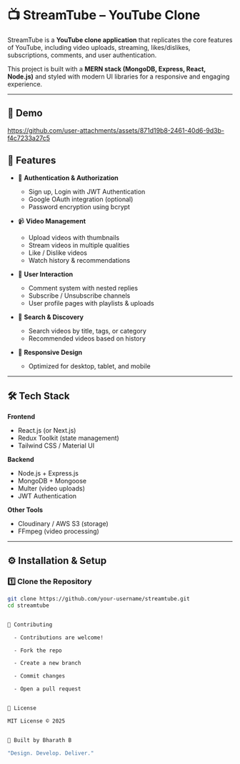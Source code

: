 # 📺 StreamTube – YouTube Clone

StreamTube is a **YouTube clone application** that replicates the core features of YouTube, including video uploads, streaming, likes/dislikes, subscriptions, comments, and user authentication.  

This project is built with a **MERN stack (MongoDB, Express, React, Node.js)** and styled with modern UI libraries for a responsive and engaging experience.  

---

## 🎥 Demo

https://github.com/user-attachments/assets/871d19b8-2461-40d6-9d3b-f4c7233a27c5


## 🚀 Features

- 🔐 **Authentication & Authorization**
  - Sign up, Login with JWT Authentication
  - Google OAuth integration (optional)
  - Password encryption using bcrypt

- 📹 **Video Management**
  - Upload videos with thumbnails
  - Stream videos in multiple qualities
  - Like / Dislike videos
  - Watch history & recommendations

- 👥 **User Interaction**
  - Comment system with nested replies
  - Subscribe / Unsubscribe channels
  - User profile pages with playlists & uploads

- 🔎 **Search & Discovery**
  - Search videos by title, tags, or category
  - Recommended videos based on history

- 📱 **Responsive Design**
  - Optimized for desktop, tablet, and mobile

---

## 🛠️ Tech Stack

**Frontend**
- React.js (or Next.js)
- Redux Toolkit (state management)
- Tailwind CSS / Material UI

**Backend**
- Node.js + Express.js
- MongoDB + Mongoose
- Multer (video uploads)
- JWT Authentication

**Other Tools**
- Cloudinary / AWS S3 (storage)
- FFmpeg (video processing)

---

## ⚙️ Installation & Setup

### 1️⃣ Clone the Repository
```bash
git clone https://github.com/your-username/streamtube.git
cd streamtube


🤝 Contributing

  - Contributions are welcome!

  - Fork the repo

  - Create a new branch

  - Commit changes

  - Open a pull request


📜 License

MIT License © 2025


🖤 Built by Bharath B

"Design. Develop. Deliver."
